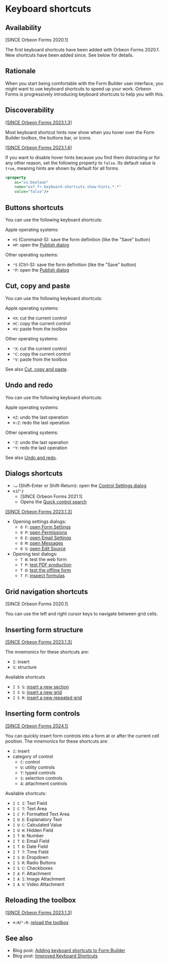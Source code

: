 # Keyboard shortcuts

## Availability

[SINCE Orbeon Forms 2020.1]

The first keyboard shortcuts have been added with Orbeon Forms 2020.1. New shortcuts have been added since. See below for details.

## Rationale

When you start being comfortable with the Form Builder user interface, you might want to use keyboard shortcuts to speed up your work. Orbeon Forms is progressively introducing keyboard shortcuts to help you with this.

## Discoverability

[\[SINCE Orbeon Forms 2023.1.3\]](/release-notes/orbeon-forms-2023.1.3.md)

Most keyboard shortcut hints now show when you hover over the Form Builder toolbox, the buttons bar, or icons.

[\[SINCE Orbeon Forms 2023.1.6\]](/release-notes/orbeon-forms-2023.1.6.md)

If you want to disable hover hints because you find them distracting or for any other reason, set the following property to `false`. Its default value is `true`, meaning hints are shown by default for all forms.

```xml
<property
    as="xs:boolean"
    name="oxf.fr.keyboard-shortcuts.show-hints.*.*"
    value="false"/>
```

##  Buttons shortcuts

You can use the following keyboard shortcuts:

Apple operating systems:

- `⌘S` (Command-S): save the form definition (like the "Save" button)
- `⌘P`: open the [Publish dialog](/form-builder/publishing.md)

Other operating systems:

- `⌃S` (Ctrl-S): save the form definition (like the "Save" button)
- `⌃P`: open the [Publish dialog](/form-builder/publishing.md)

## Cut, copy and paste

You can use the following keyboard shortcuts:

Apple operating systems:

- `⌘X`: cut the current control
- `⌘C`: copy the current control
- `⌘V`: paste from the toolbox

Other operating systems:

- `⌃X`: cut the current control
- `⌃C`: copy the current control
- `⌃V`: paste from the toolbox

See also [Cut, copy and paste](/form-builder/cut-copy-paste.md).

## Undo and redo

You can use the following keyboard shortcuts:

Apple operating systems:

- `⌘Z`: undo the last operation
- `⌘⇧Z`: redo the last operation

Other operating systems:

- `⌃Z`: undo the last operation
- `⌃Y`: redo the last operation

See also [Undo and redo](/form-builder/undo-redo.md).

## Dialogs shortcuts

- `⇧↵` (Shift-Enter or Shift-Return): open the [Control Settings dialog](/form-builder/control-settings.md)
- `⌘J`/`⌃J`
    - [SINCE Orbeon Forms 2021.1]
    - Opens the [Quick control search](/form-builder/quick-control-search.md)

[\[SINCE Orbeon Forms 2023.1.3\]](/release-notes/orbeon-forms-2023.1.3.md)

- Opening settings dialogs:
    - `O F`: [open Form Settings](/form-builder/form-settings.md)
    - `O P`: [open Permissions](/form-runner/access-control/deployed-forms.md)
    - `O E`: [open Email Settings](/form-builder/email-settings.md)
    - `O M`: [open Messages](/form-builder/messages.md)
    - `O S`: [open Edit Source](/form-builder/edit-source.md)
- Opening test dialogs:
    - `T W`: test the web form
    - `T P`: [test PDF production](/form-builder/pdf-test.md)
    - `T O`: [test the offline form](/form-builder/offline-test.md)
    - `T F`: [inspect formulas](/form-builder/formulas-inspector.md)

## Grid navigation shortcuts

[SINCE Orbeon Forms 2020.1]

You can use the left and right cursor keys to navigate between grid cells.

## Inserting form structure

[\[SINCE Orbeon Forms 2023.1.3\]](/release-notes/orbeon-forms-2023.1.3.md)

The mnemonics for these shortcuts are:

- `I`: insert
- `S`: structure

Available shortcuts

- `I S S`: [insert a new section](/form-builder/toolbox.md)
- `I S G`: [insert a new grid](/form-builder/toolbox.md)
- `I S R`: [insert a new repeated grid](/form-builder/toolbox.md)

## Inserting form controls

[\[SINCE Orbeon Forms 2024.1\]](/release-notes/orbeon-forms-2024.1.md)

You can quickly insert form controls into a form at or after the current cell position. The mnemonics for these shortcuts are:

- `I`: insert
- category of control
    - `C`: control
    - `U`: utility controls
    - `T`: typed controls
    - `S`: selection controls
    - `A`: attachment controls

Available shortcuts:

- `I C I`: Text Field
- `I C T`: Text Area
- `I C F`: Formatted Text Area
- `I U E`: Explanatory Text
- `I U C`: Calculated Value
- `I U H`: Hidden Field
- `I T N`: Number
- `I T E`: Email Field
- `I T D`: Date Field
- `I T T`: Time Field
- `I S D`: Dropdown
- `I S R`: Radio Buttons
- `I S C`: Checkboxes
- `I A F`: Attachment
- `I A I`: Image Attachment
- `I A V`: Video Attachment

## Reloading the toolbox

[\[SINCE Orbeon Forms 2023.1.3\]](/release-notes/orbeon-forms-2023.1.3.md)

- `⌘⇧R`/`⌃⇧R`: [reload the toolbox](/form-builder/toolbox.md#reloading-the-toolbox)

## See also

- Blog post: [Adding keyboard shortcuts to Form Builder](https://www.orbeon.com/2021/01/adding-keyboard-shortcuts-to-form.html)
- Blog post: [Improved Keyboard Shortcuts](https://www.orbeon.com/2024/07/keyboard-shortcuts)
